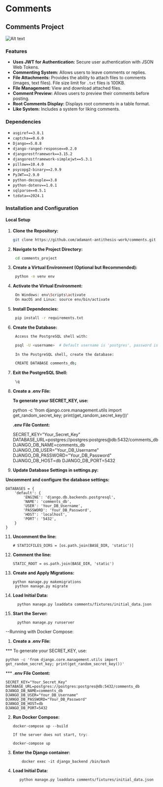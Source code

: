 # Comments

## Comments Project

![Alt text](fsLr4EV07s.gif)

### Features

- **Uses JWT for Authentication:** Secure user authentication with JSON Web Tokens.
- **Commenting System:** Allows users to leave comments or replies.
- **File Attachments:** Provides the ability to attach files to comments (images, text files). File size limit for `.txt` files is 100KB.
- **File Management:** View and download attached files.
- **Comment Preview:** Allows users to preview their comments before posting.
- **Root Comments Display:** Displays root comments in a table format.
- **Like System:** Includes a system for liking comments.

### Dependencies

- `asgiref==3.8.1`
- `captcha==0.6.0`
- `Django==5.0.8`
- `django-ranged-response==0.2.0`
- `djangorestframework==3.15.2`
- `djangorestframework-simplejwt==5.3.1`
- `pillow==10.4.0`
- `psycopg2-binary==2.9.9`
- `PyJWT==2.9.0`
- `python-decouple==3.8`
- `python-dotenv==1.0.1`
- `sqlparse==0.5.1`
- `tzdata==2024.1`

### Installation and Configuration

#### Local Setup

1. **Clone the Repository:**
   ```bash
   git clone https://github.com/adamant-antithesis-work/comments.git

2. **Navigate to the Project Directory:**
   ```bash
	cd comments_project

3. **Create a Virtual Environment (Optional but Recommended):**
   ```bash
	python -m venv env
   
4. **Activate the Virtual Environment:**
   ```bash
	On Windows: env\Scripts\activate
	On macOS and Linux: source env/bin/activate

6. **Install Dependencies:**
   ```bash
	pip install -r requirements.txt

7. **Create the Database:**
   ```bash
	Access the PostgreSQL shell with:

	psql -U <username>  # Default username is 'postgres', password is 'postgres'
	
	In the PostgreSQL shell, create the database:

	CREATE DATABASE comments_db;

8. **Exit the PostgreSQL Shell:**
   ```bash
	\q

9. **Create a .env File:**

   **To generate your SECRET_KEY, use:**
   
   	python -c 'from django.core.management.utils import get_random_secret_key; print(get_random_secret_key())'
   
   **.env File Content:**
   
   	SECRET_KEY="Your_Secret_Key"
   	DATABASE_URL=postgres://postgres:postgres@db:5432/comments_db
   	DJANGO_DB_NAME=comments_db
   	DJANGO_DB_USER="Your_DB_Username"
   	DJANGO_DB_PASSWORD="Your_DB_Password"
   	DJANGO_DB_HOST=db
   	DJANGO_DB_PORT=5432

10. **Update Database Settings in settings.py:**

   **Uncomment and configure the database settings:**

	DATABASES = {
	    'default': {
	        'ENGINE': 'django.db.backends.postgresql',
	        'NAME': 'comments_db',
	        'USER': 'Your_DB_Username',
	        'PASSWORD': 'Your_DB_Password',
	        'HOST': 'localhost',
	        'PORT': '5432',
	    }
	}

11. **Uncomment the line:**
   
		# STATICFILES_DIRS = [os.path.join(BASE_DIR, 'static')]

12. **Comment the line:**

		STATIC_ROOT = os.path.join(BASE_DIR, 'static')	

13. **Create and Apply Migrations:**

        python manage.py makemigrations
	     python manage.py migrate

14. **Load Initial Data:**

	      python manage.py loaddata comments/fixtures/initial_data.json
    
15. **Start the Server:**

	      python manage.py runserver

--Running with Docker Compose:

1. **Create a .env File:**

*** To generate your SECRET_KEY, use:

	python -c 'from django.core.management.utils import get_random_secret_key; print(get_random_secret_key())'
 
*** **.env File Content:**

	SECRET_KEY="Your_Secret_Key"
	DATABASE_URL=postgres://postgres:postgres@db:5432/comments_db
	DJANGO_DB_NAME=comments_db
	DJANGO_DB_USER="Your_DB_Username"
	DJANGO_DB_PASSWORD="Your_DB_Password"
	DJANGO_DB_HOST=db
	DJANGO_DB_PORT=5432

2. **Run Docker Compose:**

	   docker-compose up --build

	   If the server does not start, try:

	   docker-compose up

3. **Enter the Django container:**

           docker exec -it django_backend /bin/bash
   
4. **Load Initial Data:**

	      python manage.py loaddata comments/fixtures/initial_data.json
